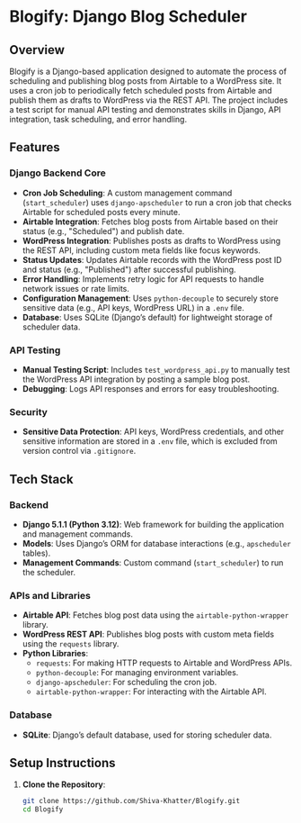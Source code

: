 # Blogify: Django Blog Scheduler

## Overview
Blogify is a Django-based application designed to automate the process of scheduling and publishing blog posts from Airtable to a WordPress site. It uses a cron job to periodically fetch scheduled posts from Airtable and publish them as drafts to WordPress via the REST API. The project includes a test script for manual API testing and demonstrates skills in Django, API integration, task scheduling, and error handling.

## Features


### Django Backend Core
- **Cron Job Scheduling**: A custom management command (`start_scheduler`) uses `django-apscheduler` to run a cron job that checks Airtable for scheduled posts every minute.
- **Airtable Integration**: Fetches blog posts from Airtable based on their status (e.g., "Scheduled") and publish date.
- **WordPress Integration**: Publishes posts as drafts to WordPress using the REST API, including custom meta fields like focus keywords.
- **Status Updates**: Updates Airtable records with the WordPress post ID and status (e.g., "Published") after successful publishing.
- **Error Handling**: Implements retry logic for API requests to handle network issues or rate limits.
- **Configuration Management**: Uses `python-decouple` to securely store sensitive data (e.g., API keys, WordPress URL) in a `.env` file.
- **Database**: Uses SQLite (Django’s default) for lightweight storage of scheduler data.

### API Testing
- **Manual Testing Script**: Includes `test_wordpress_api.py` to manually test the WordPress API integration by posting a sample blog post.
- **Debugging**: Logs API responses and errors for easy troubleshooting.

### Security
- **Sensitive Data Protection**: API keys, WordPress credentials, and other sensitive information are stored in a `.env` file, which is excluded from version control via `.gitignore`.

## Tech Stack


### Backend
- **Django 5.1.1 (Python 3.12)**: Web framework for building the application and management commands.
- **Models**: Uses Django’s ORM for database interactions (e.g., `apscheduler` tables).
- **Management Commands**: Custom command (`start_scheduler`) to run the scheduler.

### APIs and Libraries
- **Airtable API**: Fetches blog post data using the `airtable-python-wrapper` library.
- **WordPress REST API**: Publishes blog posts with custom meta fields using the `requests` library.
- **Python Libraries**:
  - `requests`: For making HTTP requests to Airtable and WordPress APIs.
  - `python-decouple`: For managing environment variables.
  - `django-apscheduler`: For scheduling the cron job.
  - `airtable-python-wrapper`: For interacting with the Airtable API.


### Database
- **SQLite**: Django’s default database, used for storing scheduler data.

## Setup Instructions
1. **Clone the Repository**:
   ```bash
   git clone https://github.com/Shiva-Khatter/Blogify.git
   cd Blogify
